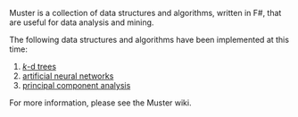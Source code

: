 Muster is a collection of data structures and algorithms, written in F#, that are useful for data analysis and mining.

The following data structures and algorithms have been implemented at this time:

1. [_k_-d trees](https://github.com/Shredderroy/muster/wiki/k-d-trees)
2. [artificial neural networks](https://github.com/Shredderroy/muster/wiki/artificial-neural-networks)
3. [principal component analysis](https://github.com/Shredderroy/muster/wiki/principal-component-analysis)

For more information, please see the Muster wiki.
